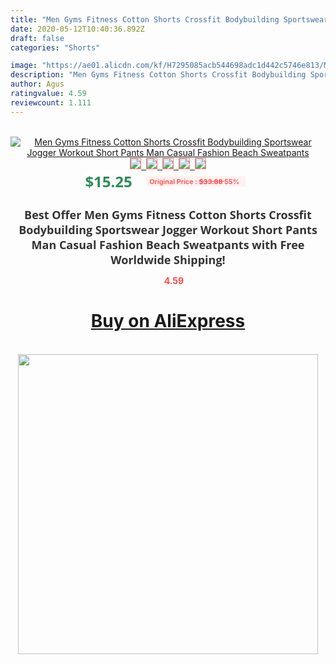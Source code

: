 ```yaml
---
title: "Men Gyms Fitness Cotton Shorts Crossfit Bodybuilding Sportswear Jogger Workout Short Pants Man Casual Fashion Beach Sweatpants"
date: 2020-05-12T10:40:36.892Z
draft: false
categories: "Shorts"

image: "https://ae01.alicdn.com/kf/H7295085acb544698adc1d442c5746e813/Men-Gyms-Fitness-Cotton-Shorts-Crossfit-Bodybuilding-Sportswear-Jogger-Workout-Short-Pants-Man-Casual-Fashion-Beach.jpg"
description: "Men Gyms Fitness Cotton Shorts Crossfit Bodybuilding Sportswear Jogger Workout Short Pants Man Casual Fashion Beach Sweatpants"
author: Agus
ratingvalue: 4.59
reviewcount: 1.111
---
```

<br>
<div style="text-align: center;">
<a href="https://s.click.aliexpress.com/e/_AaCC1r" target="_blank" rel="nofollow noopener noreferrer"><img alt="Men Gyms Fitness Cotton Shorts Crossfit Bodybuilding Sportswear Jogger Workout Short Pants Man Casual Fashion Beach Sweatpants" class="magnifier-image" src="https://ae01.alicdn.com/kf/H7295085acb544698adc1d442c5746e813/Men-Gyms-Fitness-Cotton-Shorts-Crossfit-Bodybuilding-Sportswear-Jogger-Workout-Short-Pants-Man-Casual-Fashion-Beach.jpg_640x640.jpg">
<br>
<img style="border:1px solid salmon" src="https://ae01.alicdn.com/kf/H7295085acb544698adc1d442c5746e813/Men-Gyms-Fitness-Cotton-Shorts-Crossfit-Bodybuilding-Sportswear-Jogger-Workout-Short-Pants-Man-Casual-Fashion-Beach.jpg_120x120.jpg">&nbsp;&nbsp;<img style="border:1px solid salmon" src="https://ae01.alicdn.com/kf/Hb5f04dee25a24d608140808351507ab0A/Men-Gyms-Fitness-Cotton-Shorts-Crossfit-Bodybuilding-Sportswear-Jogger-Workout-Short-Pants-Man-Casual-Fashion-Beach.jpg_120x120.jpg">&nbsp;&nbsp;<img style="border:1px solid salmon" src="https://ae01.alicdn.com/kf/H0a185972db344300b6663c0edabfda9cW/Men-Gyms-Fitness-Cotton-Shorts-Crossfit-Bodybuilding-Sportswear-Jogger-Workout-Short-Pants-Man-Casual-Fashion-Beach.jpg_120x120.jpg">&nbsp;&nbsp;<img style="border:1px solid salmon" src="https://ae01.alicdn.com/kf/Hdb59734a657f4b6c987c28b06927a409i/Men-Gyms-Fitness-Cotton-Shorts-Crossfit-Bodybuilding-Sportswear-Jogger-Workout-Short-Pants-Man-Casual-Fashion-Beach.jpg_120x120.jpg">&nbsp;&nbsp;<img style="border:1px solid salmon" src="https://ae01.alicdn.com/kf/H6815e212053e4237b53b52fc79b7a72fY/Men-Gyms-Fitness-Cotton-Shorts-Crossfit-Bodybuilding-Sportswear-Jogger-Workout-Short-Pants-Man-Casual-Fashion-Beach.jpg_120x120.jpg"></a></div><br0>
<div style="text-align: center;"><span style="background-color: white; border: 0px; box-sizing: border-box; color: seagreen; display: inline-block; font-family: &quot;open sans&quot; , &quot;arial&quot; , &quot;helvetica&quot; , sans-serif , &quot;heiti&quot;; font-size: 24px; font-stretch: inherit; font-weight: 700; line-height: inherit; margin: 0px 10px 0px 0px; padding: 0px; vertical-align: middle;">$15.25 </span>
<span style="background: rgb(255 , 241 , 241); border-radius: 3px; border: 0px; box-sizing: border-box; color: #ff4747; display: inline-block; font-family: inherit; font-size: 12px; font-stretch: inherit; font-style: inherit; font-variant: inherit; font-weight: 600; line-height: inherit; margin: 0px; padding: 2px 5px; transform: scale(0.9); vertical-align: middle;">Original Price : <b style="text-decoration: line-through;">$33.88 </b> 55%&nbsp;&nbsp;</span></div>
<h1 style="color: #333333; display: inline-block; font-family: &quot;open sans&quot; , &quot;arial&quot; , &quot;helvetica&quot; , sans-serif , &quot;heiti&quot;; font-size: 18px; font-stretch: inherit; font-weight: 700; text-align: center;">Best Offer Men Gyms Fitness Cotton Shorts Crossfit Bodybuilding Sportswear Jogger Workout Short Pants Man Casual Fashion Beach Sweatpants with Free Worldwide Shipping!</h1>
<div style="color: #ff4747; text-align: center;">
<img src="https://4.bp.blogspot.com/-M0ZcTcb-5uY/XleCXlxnR4I/AAAAAAAAAEc/OrjgMkXV1oMQFaCRZj5HQwOCBcu3w1FegCPcBGAYYCw/s1600/star.png" style="height: 15px;">&nbsp;<b>4.59</b></div>
<div class="button_cont" align="center"><a class="buynow_a" href="https://s.click.aliexpress.com/e/_AaCC1r" target="_blank" rel="nofollow noopener noreferrer"><H1>Buy on AliExpress</H1></a></div><br>
<div class="separator" style="clear: both; text-align: center;">
<img src="https://lh3.googleusercontent.com/-pTy5HemUv9M/XlePHvY0dAI/AAAAAAAAAE4/0nX5iRUoIWY8eMW9Dpxeirr157OZliDIgCLcBGAsYHQ/s1600/badge.gif" width="480">
</div>
